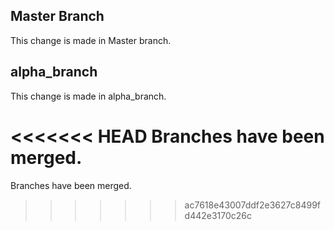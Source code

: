 ## Master Branch

This change is made in Master branch.

## alpha_branch

This change is made in alpha_branch. 

<<<<<<< HEAD
Branches have been merged. 
=======
Branches have been merged.  
>>>>>>> ac7618e43007ddf2e3627c8499fd442e3170c26c
